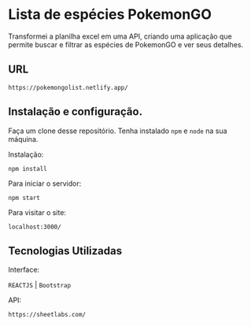 # Lista de espécies PokemonGO

Transformei a planilha excel em uma API, criando uma aplicação que permite buscar e filtrar as espécies de PokemonGO e ver seus detalhes.

## URL

`https://pokemongolist.netlify.app/`

## Instalação e configuração.

Faça um clone desse repositório. Tenha instalado `npm` e `node` na sua máquina.

Instalação:

`npm install`  

Para iniciar o servidor:

`npm start`  

Para visitar o site:

`localhost:3000/`  

## Tecnologias Utilizadas

Interface: 

`REACTJS` | `Bootstrap`

API: 

`https://sheetlabs.com/`
